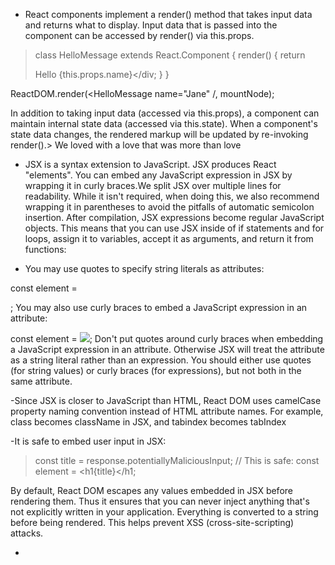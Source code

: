 - React components implement a render() method that takes input data and returns what to display. Input data that is passed into the component can be accessed by render() via this.props.

> class HelloMessage extends React.Component {
  render() {
    return <div> Hello {this.props.name}</div;
  }
}

ReactDOM.render(<HelloMessage name="Jane" /, mountNode);

In addition to taking input data (accessed via this.props), a component can maintain internal state data (accessed via this.state). When a component's state data changes, the rendered markup will be updated by re-invoking render().> We loved with a love that was more than love

- JSX is a syntax extension to JavaScript. JSX produces React "elements". You can embed any JavaScript expression in JSX by wrapping it in curly braces.We split JSX over multiple lines for readability. While it isn't required, when doing this, we also recommend wrapping it in parentheses to avoid the pitfalls of automatic semicolon insertion. After compilation, JSX expressions become regular JavaScript objects.
This means that you can use JSX inside of if statements and for loops, assign it to variables, accept it as arguments, and return it from functions:

- You may use quotes to specify string literals as attributes:

const element = <div tabIndex="0"></div>;
You may also use curly braces to embed a JavaScript expression in an attribute:

const element = <img src={user.avatarUrl}></img>;
Don't put quotes around curly braces when embedding a JavaScript expression in an attribute. Otherwise JSX will treat the attribute as a string literal rather than an expression. You should either use quotes (for string values) or curly braces (for expressions), but not both in the same attribute.

-Since JSX is closer to JavaScript than HTML, React DOM uses camelCase property naming convention instead of HTML attribute names. For example, class becomes className in JSX, and tabindex becomes tabIndex

-It is safe to embed user input in JSX:

> const title = response.potentiallyMaliciousInput;
// This is safe:
const element = <h1{title}</h1;

By default, React DOM escapes any values embedded in JSX before rendering them. Thus it ensures that you can never inject anything that's not explicitly written in your application. Everything is converted to a string before being rendered. This helps prevent XSS (cross-site-scripting) attacks.

- 
